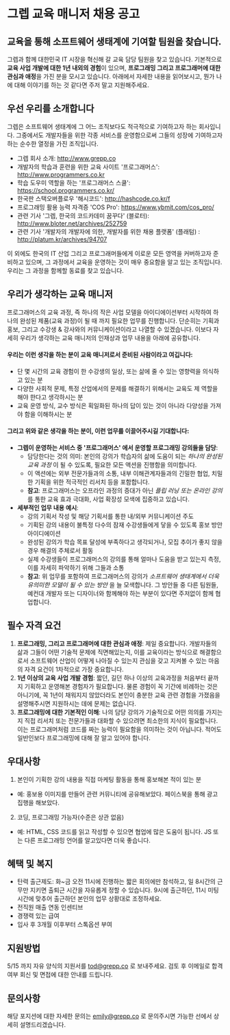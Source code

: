 # 그렙 교육 매니저 채용 공고
## 교육을 통해 소프트웨어 생태계에 기여할 팀원을 찾습니다.
그렙과 함께 대한민국 IT 시장을 혁신해 갈 교육 담당 팀원을 찾고 있습니다. 기본적으로 **교육 사업 개발에 대한 1년 내외의 경험**이 있으며, **프로그래밍 그리고 프로그래머에 대한 관심과 애정**을 가진 분을 모시고 있습니다.
아래에서 자세한 내용을 읽어보시고, 뭔가 나에 대해 이야기를 하는 것 같다면 주저 말고 지원해주세요.

## 우선 우리를 소개합니다
그렙은 소프트웨어 생태계에 그 어느 조직보다도 적극적으로 기여하고자 하는 회사입니다. 그중에서도 개발자들을 위한 각종 서비스를 운영함으로써 그들의 성장에 기여하고자 하는 순수한 열정을 가진 조직입니다.

- 그렙 회사 소개: http://www.grepp.co
- 개발자의 학습과 훈련을 위한 교육 사이트 '프로그래머스': http://www.programmers.co.kr
- 학습 도우미 역할을 하는 '프로그래머스 스쿨': https://school.programmers.co.kr/
- 한국판 스택오버플로우 '해시코드': http://hashcode.co.kr/f 
- 프로그래밍 활용 능력 자격증 'COS Pro': https://www.ybmit.com/cos_pro/
- 관련 기사 '그렙, 한국의 코드카데미 꿈꾸다' (블로터): http://www.bloter.net/archives/252759
- 관련 기사 '개발자의 개발자에 의한, 개발자를 위한 채용 플랫폼' (플래텀) : http://platum.kr/archives/94707

이 외에도 한국의 IT 산업 그리고 프로그래머들에게 이로운 모든 영역을 커버하고자 준비하고 있으며, 그 과정에서 교육을 운영하는 것이 매우 중요함을 알고 있는 조직입니다. 우리는 그 과정을 함께할 동료를 찾고 있습니다.


## 우리가 생각하는 교육 매니저
프로그래머스의 교육 과정, 즉 하나의 작은 사업 모델을 아이디에이션부터 시작하여 하나의 완성된 제품(교육 과정)이 될 때 까지 필요한 업무를 진행합니다. 단순히는 기획과 홍보, 그리고 수강생 & 강사와의 커뮤니케이션이라고 나열할 수 있겠습니다. 이보다 자세히 우리가 생각하는 교육 매니저의 인재상과 업무 내용을 아래에 공유합니다.

#### 우리는 이런 생각을 하는 분이 교육 매니저로서 준비된 사람이라고 여깁니다:
- 단 몇 시간의 교육 경험이 한 수강생의 일상, 또는 삶에 줄 수 있는 영향력을 의식하고 있는 분
- 다양한 사회적 문제, 특정 산업에서의 문제를 해결하기 위해서는 교육도 제 역할을 해야 한다고 생각하시는 분
- 교육 운영 방식, 교수 방식은 획일화된 하나의 답이 있는 것이 아니라 다양성을 가져야 함을 이해하시는 분

#### 그리고 위와 같은 생각을 하는 분이, 이런 업무를 이끌어주시길 기대합니다:
- **그렙이 운영하는 서비스 중 '프로그래머스' 에서 운영할 프로그래밍 강의들을 담당**:
  * 담당한다는 것의 의미: 본인의 강의가 학습자의 삶에 도움이 되는 _하나의 완성된 교육 과정_ 이 될 수 있도록, 필요한 모든 액션을 진행함을 의미합니다.
  * 이 액션에는 외부 전문가들과의 소통, 내부 이해관계자들과의 긴밀한 협업, 치밀한 기획을 위한 적극적인 리서치 등을 포함합니다.
  * **참고**:  프로그래머스는 오프라인 과정의 증대가 아닌 _플립 러닝 또는 온라인 강의_ 를 통한 교육 효과 극대화, 사업 확장성 모색에 집중하고 있습니다.
- **세부적인 업무 내용 예시**:
  * 강의 기획서 작성 및 해당 기획서를 통한 내/외부 커뮤니케이션 주도
  * 기획된 강의 내용이 불특정 다수의 잠재 수강생들에게 닿을 수 있도록 홍보 방안 아이디에이션
  * 완성된 강의가 학습 목표 달성에 부족하다고 생각되거나, 모집 추이가 좋지 않을 경우 해결의 주체로서 활동
  * 실제 수강생들이 프로그래머스의 강의를 통해 얼마나 도움을 받고 있는지 측정, 이를 자세히 파악하기 위해 그들과 소통
  * **참고**: 위 업무를 포함하여 프로그래머스의 강의가 _소프트웨어 생태계에서 더욱 유의미한 모델이 될 수 있는 방안_ 을 늘 모색합니다. 그 방안들 중 다른 팀원들, 예컨대 개발자 또는 디자이너와 함께해야 하는 부분이 있다면 주저없이 함께 협업합니다.

## 필수 자격 요건
1. **프로그래밍, 그리고 프로그래머에 대한 관심과 애정**: 제일 중요합니다. 개발자들의 삶과 그들이 어떤 기술적 문제에 직면해있는지, 이를 교육이라는 방식으로 해결함으로서 소프트웨어 산업이 어떻게 나아질 수 있는지 관심을 갖고 지켜볼 수 있는 마음의 자격 요건이 1차적으로 가장 중요합니다.
2. **1년 이상의 교육 사업 개발 경험**: 짧던, 길던 하나 이상의 교육과정을 처음부터 끝까지 기획하고 운영해본 경험자가 필요합니다. 물론 경험이 꼭 기간에 비례하는 것은 아니기에, 꼭 1년이 채워지지 않았더라도 본인이 충분한 교육 관련 경험을 가졌음을 설명해주시면 지원하시는 데에 문제는 없습니다.
3. **프로그래밍에 대한 기본적인 이해**: 나의 담당 강의가 기술적으로 어떤 의의를 가지는지 직접 리서치 또는 전문가들과 대화할 수 있으려면 최소한의 지식이 필요합니다. 이는 프로그래머처럼 코드를 짜는 능력이 필요함을 의미하는 것이 아닙니다. 적어도 일반인보다 프로그래밍에 대해 잘 알고 있어야 합니다.

## 우대사항
1. 본인이 기획한 강의 내용을 직접 마케팅 활동을 통해 홍보해본 적이 있는 분
  * 예: 홍보용 이미지를 만들어 관련 커뮤니티에 공유해보았다. 페이스북을 통해 광고 집행을 해보았다.
2. 코딩, 프로그래밍 가능자(수준은 상관 없음)
  * 예: HTML, CSS 코드를 읽고 작성할 수 있으면 협업에 많은 도움이 됩니다. JS 또는 다른 프로그래밍 언어를 알고있다면 더욱 좋습니다.

## 혜택 및 복지
- 탄력 출근제도: 화~금 오전 11시에 진행하는 짧은 회의에만 참석하고, 일 8시간의 근무만 지키면 출퇴근 시간을 자유롭게 정할 수 있습니다. 9시에 출근하던, 11시 미팅시간에 맞추어 출근하던 본인의 업무 상황대로 조정하세요.
- 전직원 매출 연동 인센티브
- 경쟁력 있는 급여
- 입사 후 3개월 이후부터 스톡옵션 부여


## 지원방법
5/15 까지 자유 양식의 지원서를 tod@grepp.co 로 보내주세요. 검토 후 이메일로 합격 여부 회신 및 면접에 대한 안내를 드립니다.

## 문의사항
해당 포지션에 대한 자세한 문의는 emily@grepp.co 로 문의주시면 가능한 선에서 상세히 설명드리겠습니다.